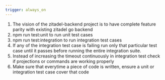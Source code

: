 ```yaml
---
trigger: always_on
---
```


1. The vision of the zitadel-backend project is to have complete feature parity with existing zitadel go backend
2. npm run test:unit to run unit test cases
3. npm run test:integration to run integration test cases
4. If any of the integration test case is failing run only that particular test case until it passes before running the entire integration suite.
5. Instead of increasing the timeout continuously in integration test check if projections or commands are working properly
6. Make sure that everytime a piece of code is written, ensure a unit or integration test case cover that code